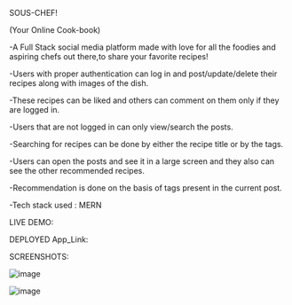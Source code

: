 SOUS-CHEF!

(Your Online Cook-book)

-A Full Stack social media platform made with love for all the foodies and aspiring chefs out there,to share your favorite recipes!

-Users with proper authentication can log in and post/update/delete their recipes along with images of the dish. 

-These recipes can be liked and others can comment on them only if they are logged in.

-Users that are not logged in can only view/search the posts.

-Searching for recipes can be done by either the recipe title or by the tags. 

-Users can open the posts and see it in a large screen and they also can see the other recommended recipes.

-Recommendation is done on the basis of tags present in the current post.

-Tech stack used : MERN

LIVE DEMO: 

DEPLOYED App_Link:

SCREENSHOTS:

![image](https://user-images.githubusercontent.com/79750961/124504463-27ce1a80-dde5-11eb-9af7-c87b38c62c6c.png)

![image](https://user-images.githubusercontent.com/79750961/124504551-5cda6d00-dde5-11eb-82ac-0db41ec76ab3.png)




